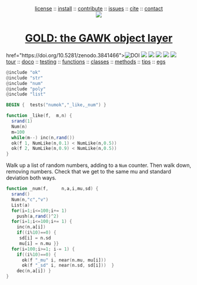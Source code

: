 <a name=top><p align=center><a
href="https://github.com/timm/gold/blob/master/LICENSE.md#top">license</a> :: <a
href="https://github.com/timm/gold/blob/master/INSTALL.md#top">install</a> :: <a
href="https://github.com/timm/gold/blob/master/CODE_OF_CONDUCT.md#top">contribute</a> :: <a
href="https://github.com/timm/gold/issues">issues</a> :: <a
href="https://github.com/timm/gold/blob/master/CITATION.md#top">cite</a> :: <a
href="https://github.com/timm/gold/blob/master/CONTACT.md#top">contact</a><br>
<img src="https://github.com/timm/gold/blob/master/etc/img/coins.png"></p>
<h1 align=center><a href="/README.md#top">GOLD: the GAWK object layer</a></h1>
<p align=center><p> 
href="https://doi.org/10.5281/zenodo.3841466"><img 
src="https://zenodo.org/badge/DOI/10.5281/zenodo.3841466.svg" alt="DOI"></a>
<img src="https://img.shields.io/badge/license-mit-red">   
<img src="https://img.shields.io/badge/language-gawk-orange">    
<img src="https://img.shields.io/badge/purpose-ai,se-blueviolet">
<img src="https://img.shields.io/badge/platform-mac,*nux-informational">
<a href="https://travis-ci.org/github/timm/gold"><img 
src="https://travis-ci.org/timm/gold.svg?branch=master"></a> <br> <a
href="https://github.com/timm/gold/blob/master/doc/01tour.md#top">tour</a> :: <a
href="https://github.com/timm/gold/doc/02doco.md#top">doco</a> :: <a
href="https://github.com/timm/gold/blob/master/doc/03testing.md#top">testing</a> :: <a
href="https://github.com/timm/gold/blob/master/doc/04functions.md#top">functions</a> :: <a
href="https://github.com/timm/gold/blob/master/doc/05classes.md#top">classes</a> :: <a
href="https://github.com/timm/gold/blob/master/doc/06methods.md#top">methods</a> :: <a
href="https://github.com/timm/gold/blob/master/doc/07tips.md#top">tips</a> :: <a
href="https://github.com/timm/gold/blob/master/doc/08examples.md#top">egs</a></p>


```awk
@include "ok"
@include "str"
@include "num"
@include "poly"
@include "list"

BEGIN {  tests("numok","_like,_num") }

function _like(f,  m,n) {
  srand(1)
  Num(n)
  m=100
  while(m--) inc(n,rand())
  ok(f 1, NumLike(n,0.1) < NumLike(n,0.5))
  ok(f 2, NumLike(n,0.9) < NumLike(n,0.5))
}
```

Walk up a list of random numbers, adding to a `Num`
counter. Then walk down, removing numbers. Check
that we get to the same mu and standard deviation
both ways.

```awk
function _num(f,     n,a,i,mu,sd) {
  srand()
  Num(n,"c","v")
  List(a)
  for(i=1;i<=100;i+= 1) 
    push(a,rand()^2) 
  for(i=1;i<=100;i+= 1) { 
    inc(n,a[i])
    if((i%10)==0) { 
     sd[i] = n.sd
     mu[i] = n.mu }}
  for(i=100;i>=1; i-= 1) {
    if((i%10)==0) {
      ok(f "_mu" i, near(n.mu, mu[i]))
      ok(f "_sd" i, near(n.sd, sd[i]))  }
    dec(n,a[i]) }
}
```
